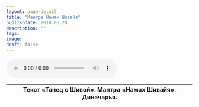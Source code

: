 ```yaml
---
layout: page-detail
title: "Мантра Намах Шивайя"
publishDate: 2018.06.28
description: ""
tags:
image:
draft: false
---
```


<audio title="2018.06.28 - Мантра Намах Шивайя.mp3" src="https://filer-api.advayta.org/v1.0/public/files/75734" controls=""></audio>

| Текст «Танец с Шивой». Мантра «Намах Шивайя». Диначарья. |
| -------------------------------------------------------- |

  
